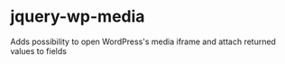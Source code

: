 # jquery-wp-media
Adds possibility to open WordPress's media iframe and attach returned values to fields
